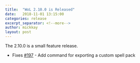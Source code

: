 ```yaml
---
title:  "WoL 2.10.0 is Released"
date:   2018-11-01 13:15:00
categories: release
excerpt_separator: <!--more-->
author: mickkay
layout: post
---
```

The 2.10.0 is a small feature release.
<!--more-->
* Fixes [#197](https://github.com/wizards-of-lua/wizards-of-lua/issues/197) - Add command for exporting a custom spell pack
